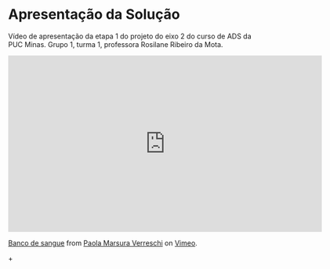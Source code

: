 # Apresentação da Solução

Vídeo de apresentação da etapa 1 do projeto do eixo 2 do curso de ADS da PUC Minas. Grupo 1, turma 1, professora Rosilane Ribeiro da Mota.

<iframe src="https://player.vimeo.com/video/748586173?h=956ad1b169" width="640" height="360" frameborder="0" allow="autoplay; fullscreen; picture-in-picture" allowfullscreen></iframe>
<p><a href="https://vimeo.com/748586173">Banco de sangue</a> from <a href="https://vimeo.com/user179053939">Paola Marsura Verreschi</a> on <a href="https://vimeo.com">Vimeo</a>.</p>+


